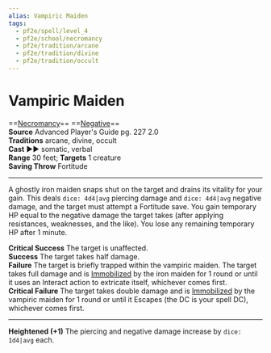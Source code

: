 ```yaml
---
alias: Vampiric Maiden
tags:
  - pf2e/spell/level_4
  - pf2e/school/necromancy
  - pf2e/tradition/arcane
  - pf2e/tradition/divine
  - pf2e/tradition/occult
---
```


# Vampiric Maiden

==[Necromancy](Necromancy.md)== ==[Negative](Negative.md)==  
__Source__ Advanced Player's Guide pg. 227 2.0  
**Traditions** arcane, divine, occult  
**Cast** ►► somatic, verbal  
**Range** 30 feet; **Targets** 1 creature  
**Saving Throw** Fortitude

---

A ghostly iron maiden snaps shut on the target and drains its vitality for your gain. This deals `dice: 4d4|avg` piercing damage and `dice: 4d4|avg` negative damage, and the target must attempt a Fortitude save. You gain temporary HP equal to the negative damage the target takes (after applying resistances, weaknesses, and the like). You lose any remaining temporary HP after 1 minute.

**Critical Success** The target is unaffected.  
**Success** The target takes half damage.  
**Failure** The target is briefly trapped within the vampiric maiden. The target takes full damage and is [Immobilized](Immobilized.md) by the iron maiden for 1 round or until it uses an Interact action to extricate itself, whichever comes first.  
**Critical Failure** The target takes double damage and is [Immobilized](Immobilized.md) by the vampiric maiden for 1 round or until it Escapes (the DC is your spell DC), whichever comes first.

<hr>

**Heightened (+1)** The piercing and negative damage increase by `dice: 1d4|avg` each.
